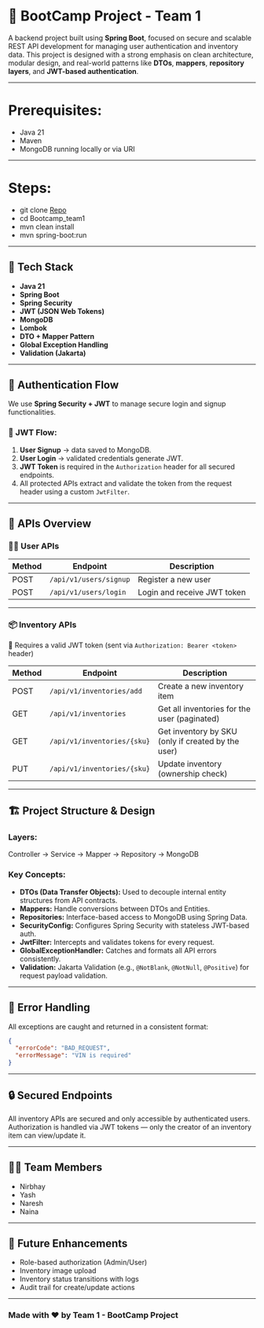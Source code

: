 # 🚗 BootCamp Project - Team 1

A backend project built using **Spring Boot**, focused on secure and scalable REST API development for managing user authentication and inventory data. This project is designed with a strong emphasis on clean architecture, modular design, and real-world patterns like **DTOs**, **mappers**, **repository layers**, and **JWT-based authentication**.

---

# Prerequisites:
- Java 21
- Maven
- MongoDB running locally or via URI

---

# Steps:
- git clone [Repo](https://github.com/naresh-olx/Bootcamp_team1.git)
- cd Bootcamp_team1
- mvn clean install
- mvn spring-boot:run

---

## 🧠 Tech Stack

- **Java 21**
- **Spring Boot**
- **Spring Security**
- **JWT (JSON Web Tokens)**
- **MongoDB**
- **Lombok**
- **DTO + Mapper Pattern**
- **Global Exception Handling**
- **Validation (Jakarta)**

---

## 🔐 Authentication Flow

We use **Spring Security + JWT** to manage secure login and signup functionalities.

### 🔁 JWT Flow:
1. **User Signup** → data saved to MongoDB.
2. **User Login** → validated credentials generate JWT.
3. **JWT Token** is required in the `Authorization` header for all secured endpoints.
4. All protected APIs extract and validate the token from the request header using a custom `JwtFilter`.

---

## 🧾 APIs Overview

### 🧍‍♂️ User APIs

| Method | Endpoint                  | Description        |
|--------|---------------------------|--------------------|
| POST   | `/api/v1/users/signup`    | Register a new user |
| POST   | `/api/v1/users/login`     | Login and receive JWT token |

---

### 📦 Inventory APIs

🔐 Requires a valid JWT token (sent via `Authorization: Bearer <token>` header)

| Method | Endpoint                             | Description                     |
|--------|--------------------------------------|---------------------------------|
| POST   | `/api/v1/inventories/add`            | Create a new inventory item     |
| GET    | `/api/v1/inventories`                | Get all inventories for the user (paginated) |
| GET    | `/api/v1/inventories/{sku}`          | Get inventory by SKU (only if created by the user) |
| PUT    | `/api/v1/inventories/{sku}`          | Update inventory (ownership check) |

---

## 🏗️ Project Structure & Design

### Layers:

Controller → Service → Mapper → Repository → MongoDB


### Key Concepts:

- **DTOs (Data Transfer Objects):** Used to decouple internal entity structures from API contracts.
- **Mappers:** Handle conversions between DTOs and Entities.
- **Repositories:** Interface-based access to MongoDB using Spring Data.
- **SecurityConfig:** Configures Spring Security with stateless JWT-based auth.
- **JwtFilter:** Intercepts and validates tokens for every request.
- **GlobalExceptionHandler:** Catches and formats all API errors consistently.
- **Validation:** Jakarta Validation (e.g., `@NotBlank`, `@NotNull`, `@Positive`) for request payload validation.

---

## 🧪 Error Handling

All exceptions are caught and returned in a consistent format:

```json
{
  "errorCode": "BAD_REQUEST",
  "errorMessage": "VIN is required"
}
```

---

## 🔒 Secured Endpoints
All inventory APIs are secured and only accessible by authenticated users. Authorization is handled via JWT tokens — only the creator of an inventory item can view/update it.

---

## 👨‍💻 Team Members

- Nirbhay
- Yash
- Naresh
- Naina

---

## 🏁 Future Enhancements

- Role-based authorization (Admin/User)
- Inventory image upload
- Inventory status transitions with logs
- Audit trail for create/update actions

---
### Made with ❤️ by Team 1 - BootCamp Project




